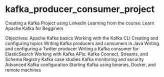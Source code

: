# kafka_producer_consumer_project
Creating a Kafka Project using Linkedin Learning from the course: Learn Apache Kafka for Begginers

Objectives:
Apache Kafka basics
Working with the Kafka CLI
Creating and configuring topics
Writing Kafka producers and consumers in Java
Writing and configuring a Twitter producer
Writing a Kafka consumer for ElasticSearch
Working with Kafka APIs: Kafka Connect, Streams, and Schema Registry
Kafka case studies
Kafka monitoring and security
Advanced Kafka configuration
Starting Kafka using binaries, Docker, and remote machines
